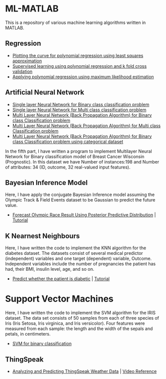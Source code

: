 # ML-MATLAB

This is a repository of various machine learning algorithms written in MATLAB.

## Regression

- [Plotting the curve for polynomial regression using least squares approximation](https://github.com/MashuAjmera/ML-MATLAB/least_squares_regression.m)
- [Supervised learning using polynomial regression and k fold cross validation](https://github.com/MashuAjmera/ML-MATLAB/least_squares_kFoldCV_regression.m)
- [Applying polynomial regression using maximum likelihood estimation](https://github.com/MashuAjmera/ML_MATLAB/mle_regression.m)

## Artificial Neural Network

- [Single layer Neural Network for Binary class classification problem](https://github.com/MashuAjmera/ML-MATLAB/single_layer_binary_class.m)
- [Single layer Neural Network for Multi class classification problem](https://github.com/MashuAjmera/ML-MATLAB/single_layer_multi_class.m)
- [Multi Layer Neural Network (Back Propagation Algorithm) for Binary class Classification problem](https://github.com/MashuAjmera/ML_MATLAB/multi_layer_binary_class.m)
- [Multi Layer Neural Network (Back Propagation Algorithm) for Multi class Classification problem](https://github.com/MashuAjmera/ML_MATLAB/multi_layer_multi_class.m)
- [Multi Layer Neural Network (Back Propagation Algorithm) for Binary class Classification problem using categorical dataset](https://github.com/MashuAjmera/ML_MATLAB/multi_layer_binary_class_cat.m)

In the fifth part, I have written a program to implement Multilayer Neural Network for Binary classification model of Breast Cancer Wisconsin (Prognostic). In this dataset we have Number of instances:198 and Number of attributes: 34 (ID, outcome, 32 real-valued input features).

## Bayesian Inference Model

Here, I have apply the conjugate Bayesian Inference model assuming the Olympic Track & Field Events dataset to be Gaussian to predict the future value.

- [Forecast Olympic Race Result Using Posterior Predictive Distribution](https://github.com/MashuAjmera/ML_MATLAB/bayesian.m) | [Tutorial](https://in.mathworks.com/help/econ/conjugateblm.forecast.html)

## K Nearnest Neighbours

Here, I have written the code to implement the KNN algorithm for the diabetes dataset. The datasets consist of several medical predictor (independent) variables and one target (dependent) variable, Outcome. Independent variables include the number of pregnancies the patient has had, their BMI, insulin level, age, and so on.

- [Predict whether the patient is diabetic](https://github.com/MashuAjmera/ML_MATLAB/knn.m) | [Tutorial](https://www.youtube.com/watch?v=FPVLWh4iX0Q)

# Support Vector Machines

Here, I have written the code to implement the SVM algorithm for the IRIS dataset. The data set consists of 50 samples from each of three species of Iris (Iris Setosa, Iris virginica, and Iris versicolor). Four features were measured from each sample: the length and the width of the sepals and petals, in centimeters.

- [SVM for binary classification](https://github.com/MashuAjmera/ML_MATLAB/svm_bin.m)

## ThingSpeak

- [Analyzing and Predicting ThingSpeak Weather Data](https://github.com/MashuAjmera/ML_MATLAB/aiot.mlx) | [Video Reference](https://www.youtube.com/watch?v=DLeZN9U5LDE)
